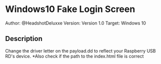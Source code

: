 # Windows10 Fake Login Screen

Author: @HeadshotDeluxxe
Version: Version 1.0
Target:  Windows 10

## Description

Change the driver letter on the payload.dd to reflect your Raspberry USB RD's device.
*Also check if the path to the index.html file is correct
